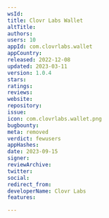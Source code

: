 ```yaml
---
wsId: 
title: Clovr Labs Wallet
altTitle: 
authors: 
users: 10
appId: com.clovrlabs.wallet
appCountry: 
released: 2022-12-08
updated: 2023-03-11
version: 1.0.4
stars: 
ratings: 
reviews: 
website: 
repository: 
issue: 
icon: com.clovrlabs.wallet.png
bugbounty: 
meta: removed
verdict: fewusers
appHashes: 
date: 2023-09-15
signer: 
reviewArchive: 
twitter: 
social: 
redirect_from: 
developerName: Clovr Labs
features: 

---
```



